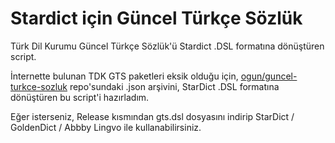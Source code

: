 # Stardict için Güncel Türkçe Sözlük
Türk Dil Kurumu Güncel Türkçe Sözlük'ü Stardict .DSL formatına dönüştüren script.

İnternette bulunan TDK GTS paketleri eksik olduğu için, [ogun/guncel-turkce-sozluk](https://github.com/ogun/guncel-turkce-sozluk) repo'sundaki .json arşivini, StarDict .DSL formatına dönüştüren bu script'i hazırladım.

Eğer isterseniz, Release kısmından gts.dsl dosyasını indirip StarDict / GoldenDict / Abbby Lingvo ile kullanabilirsiniz.
